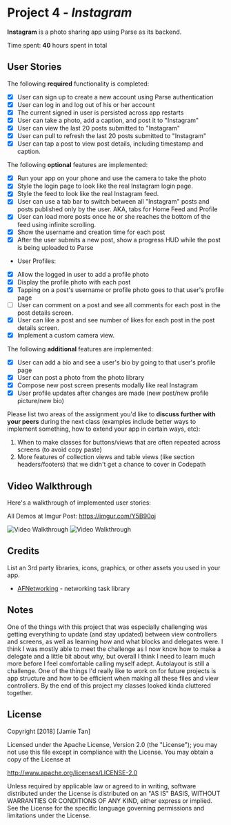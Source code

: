 # Project 4 - *Instagram*

**Instagram** is a photo sharing app using Parse as its backend.

Time spent: **40** hours spent in total

## User Stories

The following **required** functionality is completed:

- [X] User can sign up to create a new account using Parse authentication
- [X] User can log in and log out of his or her account
- [X] The current signed in user is persisted across app restarts
- [X] User can take a photo, add a caption, and post it to "Instagram"
- [X] User can view the last 20 posts submitted to "Instagram"
- [X] User can pull to refresh the last 20 posts submitted to "Instagram"
- [X] User can tap a post to view post details, including timestamp and caption.

The following **optional** features are implemented:

- [X] Run your app on your phone and use the camera to take the photo
- [X] Style the login page to look like the real Instagram login page.
- [X] Style the feed to look like the real Instagram feed.
- [X] User can use a tab bar to switch between all "Instagram" posts and posts published only by the user. AKA, tabs for Home Feed and Profile
- [X] User can load more posts once he or she reaches the bottom of the feed using infinite scrolling.
- [X] Show the username and creation time for each post
- [X] After the user submits a new post, show a progress HUD while the post is being uploaded to Parse
- User Profiles:
- [X] Allow the logged in user to add a profile photo
- [X] Display the profile photo with each post
- [X] Tapping on a post's username or profile photo goes to that user's profile page
- [ ] User can comment on a post and see all comments for each post in the post details screen.
- [X] User can like a post and see number of likes for each post in the post details screen.
- [X] Implement a custom camera view.

The following **additional** features are implemented:

- [X] User can add a bio and see a user's bio by going to that user's profile page
- [X] User can post a photo from the photo library
- [X] Compose new post screen presents modally like real Instagram
- [X] User profile updates after changes are made (new post/new profile picture/new bio)

Please list two areas of the assignment you'd like to **discuss further with your peers** during the next class (examples include better ways to implement something, how to extend your app in certain ways, etc):

1. When to make classes for buttons/views that are often repeated across screens (to avoid copy paste)
2. More features of collection views and table views (like section headers/footers) that we didn't get a chance to cover in Codepath

## Video Walkthrough

Here's a walkthrough of implemented user stories:

All Demos at Imgur Post: https://imgur.com/Y5B90oj

<img src='https://i.imgur.com/IJUEfKr.gif' title='Video Walkthrough' width='' alt='Video Walkthrough' />
<img src='https://i.imgur.com/K4Eo4IZ.gif' title='Video Walkthrough' width='' alt='Video Walkthrough' />

## Credits

List an 3rd party libraries, icons, graphics, or other assets you used in your app.

- [AFNetworking](https://github.com/AFNetworking/AFNetworking) - networking task library


## Notes

One of the things with this project that was especially challenging was getting everything to update (and stay updated) between view controllers and screens, as well as learning how and what blocks and delegates were. I think I was mostly able to meet the challenge as I now know how to make a delegate and a little bit about why, but overall I think I need to learn much more before I feel comfortable calling myself adept. Autolayout is still a challenge. One of the things I'd really like to work on for future projects is app structure and how to be efficient when making all these files and view controllers. By the end of this project my classes looked kinda cluttered together. 

## License

Copyright [2018] [Jamie Tan]

Licensed under the Apache License, Version 2.0 (the "License");
you may not use this file except in compliance with the License.
You may obtain a copy of the License at

http://www.apache.org/licenses/LICENSE-2.0

Unless required by applicable law or agreed to in writing, software
distributed under the License is distributed on an "AS IS" BASIS,
WITHOUT WARRANTIES OR CONDITIONS OF ANY KIND, either express or implied.
See the License for the specific language governing permissions and
limitations under the License.
